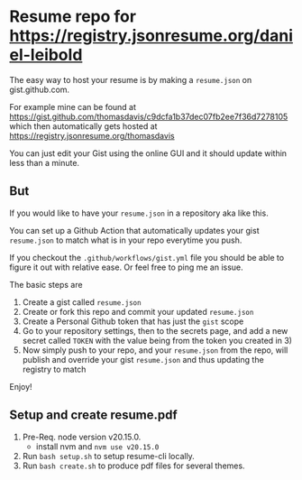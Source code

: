 # Resume repo for <https://registry.jsonresume.org/daniel-leibold>

The easy way to host your resume is by making a `resume.json` on gist.github.com. 

For example mine can be found at https://gist.github.com/thomasdavis/c9dcfa1b37dec07fb2ee7f36d7278105 which then automatically gets hosted at https://registry.jsonresume.org/thomasdavis 

You can just edit your Gist using the online GUI and it should update within less than a minute. 

## But

If you would like to have your `resume.json` in a repository aka like this. 

You can set up a Github Action that automatically updates your gist `resume.json` to match what is in your repo everytime you push. 

If you checkout the `.github/workflows/gist.yml` file you should be able to figure it out with relative ease. Or feel free to ping me an issue. 

The basic steps are 

1) Create a gist called `resume.json` 
2) Create or fork this repo and commit your updated `resume.json` 
3) Create a Personal Github token that has just the `gist` scope 
4) Go to your repository settings, then to the secrets page, and add a new secret called `TOKEN` with the value being from the token you created in 3) 
5) Now simply push to your repo, and your `resume.json` from the repo, will publish and override your gist `resume.json` and thus updating the registry to match

Enjoy!

## Setup and create resume.pdf

1. Pre-Req. node version v20.15.0.
   - install nvm and `nvm use v20.15.0`
1. Run `bash setup.sh` to setup resume-cli locally.
1. Run `bash create.sh` to produce pdf files for several themes.
